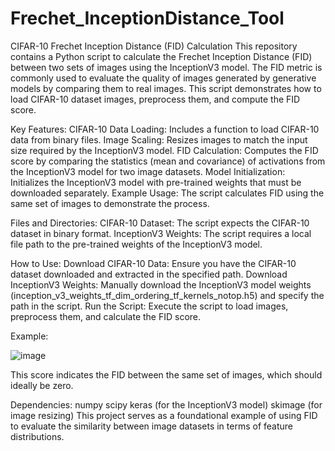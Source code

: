 # Frechet_InceptionDistance_Tool

CIFAR-10 Frechet Inception Distance (FID) Calculation
This repository contains a Python script to calculate the Frechet Inception Distance (FID) between two sets of images using the InceptionV3 model. The FID metric is commonly used to evaluate the quality of images generated by generative models by comparing them to real images. This script demonstrates how to load CIFAR-10 dataset images, preprocess them, and compute the FID score.

Key Features:
CIFAR-10 Data Loading: Includes a function to load CIFAR-10 data from binary files.
Image Scaling: Resizes images to match the input size required by the InceptionV3 model.
FID Calculation: Computes the FID score by comparing the statistics (mean and covariance) of activations from the InceptionV3 model for two image datasets.
Model Initialization: Initializes the InceptionV3 model with pre-trained weights that must be downloaded separately.
Example Usage: The script calculates FID using the same set of images to demonstrate the process.


Files and Directories:
CIFAR-10 Dataset: The script expects the CIFAR-10 dataset in binary format.
InceptionV3 Weights: The script requires a local file path to the pre-trained weights of the InceptionV3 model.

How to Use:
Download CIFAR-10 Data: Ensure you have the CIFAR-10 dataset downloaded and extracted in the specified path.
Download InceptionV3 Weights: Manually download the InceptionV3 model weights (inception_v3_weights_tf_dim_ordering_tf_kernels_notop.h5) and specify the path in the script.
Run the Script: Execute the script to load images, preprocess them, and calculate the FID score.

Example:

![image](https://github.com/user-attachments/assets/60198c10-501d-44a5-b9f2-923a46c6d2f8)

This score indicates the FID between the same set of images, which should ideally be zero.

Dependencies:
numpy
scipy
keras (for the InceptionV3 model)
skimage (for image resizing)
This project serves as a foundational example of using FID to evaluate the similarity between image datasets in terms of feature distributions.

